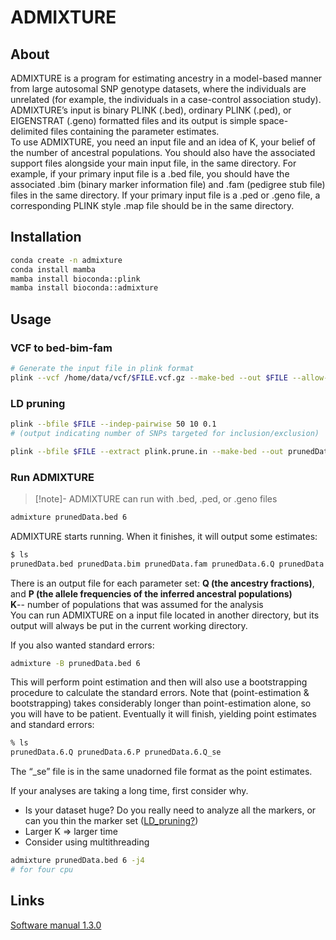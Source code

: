 # ADMIXTURE
## About
ADMIXTURE is a program for estimating ancestry in a model-based manner from large autosomal SNP genotype datasets, where the individuals are unrelated (for example, the individuals in a case-control association study).  
ADMIXTURE’s input is binary PLINK (.bed), ordinary PLINK (.ped), or EIGENSTRAT (.geno) formatted files and its output is simple space-delimited files containing the parameter estimates.  
To use ADMIXTURE, you need an input file and an idea of K, your belief of the number of ancestral populations. You should also have the associated support files alongside your main input file, in the same directory. For example, if your primary input file is a .bed file, you should have the associated .bim (binary marker information file) and .fam (pedigree stub file) files in the same directory. If your primary input file is a .ped or .geno file, a corresponding PLINK style .map file should be in the same directory.  
## Installation
```bash
conda create -n admixture
conda install mamba
mamba install bioconda::plink
mamba install bioconda::admixture
```
## Usage

### VCF to bed-bim-fam
```bash
# Generate the input file in plink format
plink --vcf /home/data/vcf/$FILE.vcf.gz --make-bed --out $FILE --allow-extra-chr
```
### LD pruning
```bash
plink --bfile $FILE --indep-pairwise 50 10 0.1
# (output indicating number of SNPs targeted for inclusion/exclusion)

plink --bfile $FILE --extract plink.prune.in --make-bed --out prunedData
```
### Run ADMIXTURE
>[!note]- 
> ADMIXTURE can run with .bed, .ped, or .geno files
```bash
admixture prunedData.bed 6
```
ADMIXTURE starts running. When it finishes, it will output some estimates:
```bash
$ ls
prunedData.bed prunedData.bim prunedData.fam prunedData.6.Q prunedData.6.P
```
There is an output file for each parameter set: **Q (the ancestry fractions)**, and **P (the allele frequencies of the inferred ancestral populations)**  
**K**-- number of populations that was assumed for the analysis  
You can run ADMIXTURE on a input file located in another directory, but its output will
always be put in the current working directory.  

If you also wanted standard errors:
```bash
admixture -B prunedData.bed 6
```
This will perform point estimation and then will also use a bootstrapping procedure to
calculate the standard errors. Note that (point-estimation & bootstrapping) takes considerably longer than point-estimation alone, so you will have to be patient. Eventually it
will finish, yielding point estimates and standard errors:
```bash
% ls
prunedData.6.Q prunedData.6.P prunedData.6.Q_se
```
The “_se” file is in the same unadorned file format as the point estimates.

If your analyses are taking a long time, first consider why.   
* Is your dataset huge? Do
you really need to analyze all the markers, or can you thin the marker set ([LD_pruning?](#ld-pruning))
* Larger K => larger time
* Consider using multithreading
```bash
admixture prunedData.bed 6 -j4
# for four cpu
```
## Links
[Software manual 1.3.0](https://dalexander.github.io/admixture/admixture-manual.pdf)